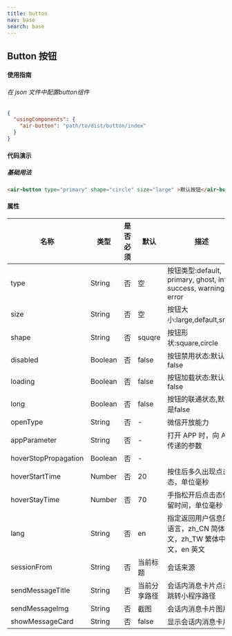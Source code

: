 ```yaml
---
title: button
nav: base 
search: base
---
```


## Button 按钮

#### 使用指南

###### 在 json 文件中配置button组件

```json
{
  "usingComponents": {
    "air-button": "path/to/dist/button/index"
  }
}
```

#### 代码演示

##### 基础用法

```HTML
<air-button type="primary" shape="circle" size="large" >默认按钮</air-button>
``` 
<!-- 
##### 按钮类型

```HTML
<air-button type="error" long="true">连通两边按钮</air-button>
<air-button type="primary">Primary</air-button>
<air-button type="ghost">Ghost</air-button>
<air-button type="info">Info</air-button>
<air-button type="success">Success</air-button>
<air-button type="warning">Warning</air-button>
<air-button type="error">Error</air-button>
```
##### 按钮尺寸
```HTML
<air-button  type="primary" size="large">大尺寸</air-button>
<air-button  type="primary" size="default">默认尺寸</air-button>
<air-button  type="primary" size="small">小尺寸</air-button>
```

##### 圆角不同尺寸

```HTML
<air-button type="success" shape="circle" size="large">大尺寸</air-button>
<air-button type="success" shape="circle">默认尺寸</air-button>
<air-button type="success" shape="circle" size="small">小尺寸</air-button>
```

##### 按钮状态

```HTML
<air-button  type="primary" loading="true">加载中按钮</air-button>
<air-button type="primary" disabled>禁用按钮</air-button>
``` -->
#### 属性

名称| 类型 |是否必须| 默认 | 描述
--- | --- |  ---     | ---  | ---|
type|  String | 否 | 空 | 按钮类型:default, primary, ghost, info, success, warning, error
size | String | 否 | 空 | 按钮大小:large,default,small
shape | String | 否 | squqre |按钮形状:square,circle
disabled | Boolean | 否 | false | 按钮禁用状态:默认是false
loading | Boolean | 否 | false | 按钮加载状态:默认是false
long | Boolean | 否 |  false  | 按钮的联通状态,默认是false
openType | String | 否 | - | 微信开放能力
appParameter | String | 否 | - | 打开 APP 时，向 APP 传递的参数
hoverStopPropagation | Boolean | 否 | - | 
hoverStartTime | Number | 否 | 20 |按住后多久出现点击态，单位毫秒
hoverStayTime　| Number | 否 | 70 | 手指松开后点击态保留时间，单位毫秒
lang　| String | 否 | en | 指定返回用户信息的语言，zh_CN 简体中文，zh_TW 繁体中文，en 英文 
sessionFrom | String | 否 |当前标题| 会话来源
sendMessageTitle | String | 否 | 当前分享路径 | 会话内消息卡片点击跳转小程序路径
sendMessageImg | String | 否 | 截图 | 会话内消息卡片图片
showMessageCard | String | 否 | false | 显示会话内消息卡片


